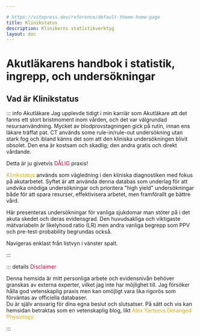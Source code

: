 ```yaml
---

# https://vitepress.dev/reference/default-theme-home-page
title: Klinikstatus
description: Klinikerns statistikverktyg
layout: doc
---
```


<style>
gr { color: #30a46c }
re { color: #C70039 }
ye { color: #D6AB1E }
bl { color: #0CDFF2 }
</style>

# Akutläkarens handbok i statistik, ingrepp, och undersökningar

##  Vad är Klinikstatus 

::: info Akutläkare
Jag upplevde tidigt i min karriär som Akutläkare att det fanns ett stort bristmoment inom vården, och det var välgrundad resursanvändning. Mycket av blodprovstagningen gick på rutin, innan ens läkare träffat pat. CT används some rule-in/rule-out undersökning utan stark fog och ibland känns det som att den kliniska undersökningen blivit obsolet. Den ena är kostsam och skadlig; den andra gratis och direkt vårdande.

Detta är ju givetvis <re>DÅLIG</re> praxis!

<ye>Klinikstatus</ye> används som vägledning i den kliniska diagnostiken med fokus på akutarbetet. Syftet är att använda denna databas som underlag för att undvika onödiga undersökningar och prioritera "high yield" undersökningar både för att spara resurser, effektivisera arbetet, men framförallt ge bättre vård.  

Här presenteras undersökningar för vanliga sjukdomar man stöter på i det akuta skedet och deras evidensgrad. Den huvudsakliga och viktigaste mätvariabeln är likelyhood ratio (LR) men andra vanliga begrepp som PPV och pre-test-probability begrundas också. 

Navigeras enklast från listvyn i vänster spalt. 

:::

::: details <re>Disclaimer</re>

<p class="disclaimer-text">

Denna hemsida är mitt personliga arbete och evidensnivån behöver granskas av externa experter, vilket jag inte har  möjlighet till. Jag försöker hålla god vetenskaplig praxis men kan omöjligt vara lika rigorös som förväntas av officiella databaser.  
Du är själv ansvarig för dina egna beslut och slutsatser. På sätt och vis kan hemsidan betraktas som en vetenskaplig blog, likt <ye>Alex Yartsevs Deranged Physiology.</ye>

</p>

:::